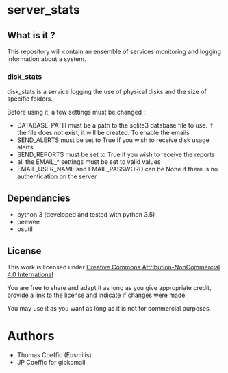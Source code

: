 # server_stats
## What is it ?
This repository will contain an ensemble of services monitoring and logging information about a system.
### disk_stats
disk_stats is a service logging the use of physical disks and the size of specific folders.

Before using it, a few settings must be changed :
* DATABASE_PATH must be a path to the sqlite3 database file to use. If the file does not exist, it will be created.
To enable the emails :
* SEND_ALERTS must be set to True if you wish to receive disk usage alerts
* SEND_REPORTS must be set to True if you wish to receive the reports
* all the EMAIL_* settings must be set to valid values
* EMAIL_USER_NAME and EMAIL_PASSWORD can be None if there is no authentication on the server


## Dependancies
* python 3 (developed and tested with python 3.5)
* peewee
* psutil

## License
This work is licensed under [Creative Commons Attribution-NonCommercial 4.0 International](https://creativecommons.org/licenses/by-nc/4.0/legalcode)

You are free to share and adapt it as long as you give appropriate credit, provide a link to the license and indicate if changes were made.

You may use it as you want as long as it is not for commercial purposes.

# Authors
* Thomas Coeffic (Eusmilis)
* JP Coeffic for gipkomail
